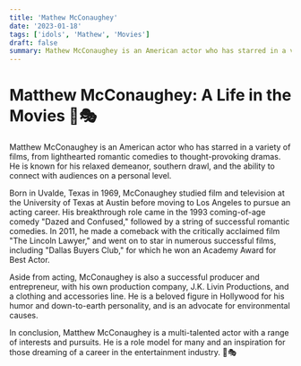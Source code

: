 ```yaml
---
title: 'Mathew McConaughey' 
date: '2023-01-18'
tags: ['idols', 'Mathew', 'Movies']
draft: false
summary: Mathew McConaughey is an American actor who has starred in a variety of films, from lighthearted romantic comedies to thought-provoking dramas. He is known for his relaxed demeanor, southern drawl, and the ability to connect with audiences on a personal level.
---
```


# Matthew McConaughey: A Life in the Movies 🎥🎭

Matthew McConaughey is an American actor who has starred in a variety of films, from lighthearted romantic comedies to thought-provoking dramas. He is known for his relaxed demeanor, southern drawl, and the ability to connect with audiences on a personal level.

Born in Uvalde, Texas in 1969, McConaughey studied film and television at the University of Texas at Austin before moving to Los Angeles to pursue an acting career. His breakthrough role came in the 1993 coming-of-age comedy "Dazed and Confused," followed by a string of successful romantic comedies. In 2011, he made a comeback with the critically acclaimed film "The Lincoln Lawyer," and went on to star in numerous successful films, including "Dallas Buyers Club," for which he won an Academy Award for Best Actor.

Aside from acting, McConaughey is also a successful producer and entrepreneur, with his own production company, J.K. Livin Productions, and a clothing and accessories line. He is a beloved figure in Hollywood for his humor and down-to-earth personality, and is an advocate for environmental causes.

In conclusion, Matthew McConaughey is a multi-talented actor with a range of interests and pursuits. He is a role model for many and an inspiration for those dreaming of a career in the entertainment industry. 🎥🎭